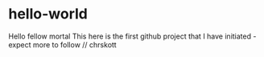 # hello-world

Hello fellow mortal
This here is the first github project that I have initiated - expect more to follow
// chrskott


